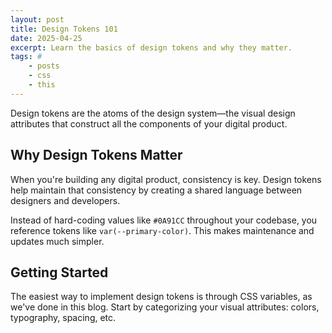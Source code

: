 ```yaml
---
layout: post
title: Design Tokens 101
date: 2025-04-25
excerpt: Learn the basics of design tokens and why they matter.
tags: #
    - posts 
    - css 
    - this
---
```


Design tokens are the atoms of the design system—the visual design attributes that construct all the components of your digital product.

## Why Design Tokens Matter

When you're building any digital product, consistency is key. Design tokens help maintain that consistency by creating a shared language between designers and developers.

Instead of hard-coding values like `#0A91CC` throughout your codebase, you reference tokens like `var(--primary-color)`. This makes maintenance and updates much simpler.

## Getting Started

The easiest way to implement design tokens is through CSS variables, as we've done in this blog. Start by categorizing your visual attributes: colors, typography, spacing, etc.
